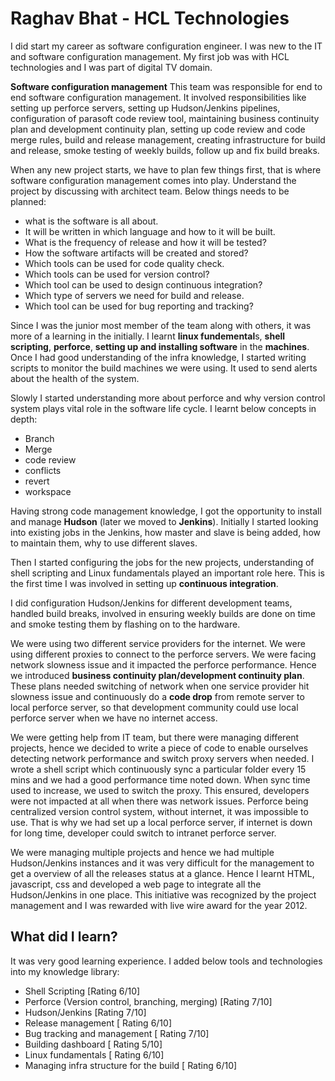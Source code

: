 # Raghav Bhat - HCL Technologies

I did start my career as software configuration engineer. I was new to the IT and software configuration management. My first job was with HCL technologies and I was part of digital TV domain. 

**Software configuration management**
This team was responsible for end to end software configuration management. It involved responsibilities like setting up perforce servers, setting up Hudson/Jenkins pipelines, configuration of parasoft code review tool, maintaining business continuity plan and development continuity plan, setting up code review and code merge rules, build and release management, creating infrastructure for build and release, smoke testing of weekly builds, follow up and fix build breaks. 

When any new project starts, we have to plan few things first, that is where software configuration management comes into play. 
Understand the project by discussing with architect team. Below things needs to be planned:

- what is the software is all about.
- It will be written in which language and how to it will be built.
- What is the frequency of release and how it will be tested?
- How the software artifacts will be created and stored?
- Which tools can be used for code quality check. 
- Which tools can be used for version control?
- Which tool can be used to design continuous integration?
- Which type of servers we need for build and release. 
- Which tool can be used for bug reporting and tracking?

Since I was the junior most member of the team along with others, it was more of a learning in the initially. 
I learnt **linux fundemental**s, **shell scripting**, **perforce**, **setting up and installing software** in the **machines**. Once I had good understanding of the infra knowledge, I started writing scripts to monitor the build machines we were using. It used to send alerts about the health of the system.

Slowly I started understanding more about perforce and why version control system plays vital role in the software life cycle. 
I learnt below concepts in depth:
- Branch
- Merge
- code review
- conflicts
- revert
- workspace 

Having strong code management knowledge, I got the opportunity to install and manage **Hudson** (later we moved to **Jenkins**).  Initially I started looking into existing jobs in the Jenkins, how master and slave is being added, how to maintain them, why to use different slaves. 

Then I started configuring the jobs for the new projects, understanding of shell scripting and Linux fundamentals played an important role here. This is the first time I was involved in setting up **continuous integration**.

I did configuration Hudson/Jenkins for different development teams, handled build breaks, involved in ensuring weekly builds are done on time and smoke testing them by flashing on to the hardware. 

We were using two different service providers for the internet. We were using different proxies to connect to the perforce servers. We were facing network slowness issue and it impacted the perforce performance. Hence we introduced **business continuity plan/development continuity plan**. These plans needed switching of network when one service provider hit slowness issue and continuously do a **code drop** from remote server to local perforce server, so that development community could use local perforce server when we have no internet access. 

We were getting help from IT team, but there were managing different projects, hence we decided to write a piece of code to enable ourselves detecting network performance and switch proxy servers when needed.
I wrote a shell script which continuously sync a particular folder every 15 mins and we had a good performance time noted down. When sync time used to increase, we used to switch the proxy. This ensured, developers were not impacted at all when there was network issues. Perforce being centralized version control system, without internet, it was impossible to use. That is why we had set up a local perforce server, if internet is down for long time, developer could switch to intranet perforce server. 

We were managing multiple projects and hence we had multiple Hudson/Jenkins instances and it was very difficult for the management to get a overview of all the releases status at a glance. Hence I learnt HTML, javascript, css and developed a web page to integrate all the Hudson/Jenkins in one place.  This initiative was recognized by the project management and I was rewarded with live wire award for the year 2012.
## What did I learn?
It was very good learning experience. I added below tools and technologies into my knowledge library:
- Shell Scripting [Rating 6/10]
- Perforce (Version control, branching, merging) [Rating 7/10]
- Hudson/Jenkins [Rating 7/10]
- Release management [ Rating 6/10]
- Bug tracking and management [ Rating 7/10]
- Building dashboard [ Rating 5/10]
- Linux fundamentals [ Rating 6/10]
- Managing infra structure for the build [ Rating 6/10]

